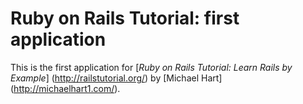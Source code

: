 # Ruby on Rails Tutorial: first application

This is the first application for
[*Ruby on Rails Tutorial: Learn Rails by Example*] (http://railstutorial.org/) by [Michael Hart] (http://michaelhart1.com/).

